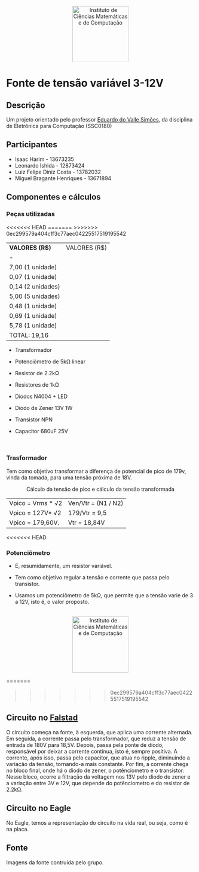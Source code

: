 <p align="center">
<a href="https://www.icmc.usp.br/">
<img src="https://upload.wikimedia.org/wikipedia/commons/thumb/c/c9/Webysther_20170627_-_Logo_ICMC-USP.svg/2560px-Webysther_20170627_-_Logo_ICMC-USP.svg.png" alt="Instituto de Ciências Matemáticas e de Computação" width="150"/>
</a>
</br>
</p>

# Fonte de tensão variável 3-12V

## Descrição

Um projeto orientado pelo professor [Eduardo do Valle Simões](https://gitlab.com/simoesusp), da disciplina de Eletrônica para Computação (SSC0180)

## Participantes

  - Isaac Harim - 13673235
  - Leonardo Ishida - 12873424
  - Luiz Felipe Diniz Costa - 13782032
  - Miguel Bragante Henriques - 13671894

  
## Componentes e cálculos

<p>
<h3>Peças utilizadas</h3>

<table align="right">
	<tbody>
		<tr>
<<<<<<< HEAD
			<td><strong>VALORES (R$)</strong></td>
=======
			<td>VALORES (R$)</td>
>>>>>>> 0ec299579a404cff3c77aec04225517519195542
		</tr>
		<tr>
			<td>-</td>
		</tr>
		<tr>
			<td>7,00 (1 unidade)</td>
		</tr>
		<tr>
			<td>0,07 (1 unidade)</td>
		</tr>
		<tr>
			<td>0,14 (2 unidades)</td>
		</tr>
		<tr>
			<td>5,00 (5 unidades)</td>
		</tr>
		<tr>
			<td>0,48 (1 unidade)</td>
		</tr>
		<tr>
			<td>0,69 (1 unidade)</td>
		</tr>
		<tr>
			<td>5,78 (1 unidade)</td>
		</tr>
		<tr>
			<td>TOTAL:   19,16
</td>
		</tr>
	</tbody>
</table>

</br>

- Transformador

- Potenciômetro de 5kΩ linear

- Resistor de 2.2kΩ

- Resistores de 1kΩ

- Diodos N4004 + LED 

- Diodo de Zener 13V 1W

- Transistor NPN

- Capacitor 680uF 25V
</br>
</p>

### Trasformador
Tem como objetivo transformar a diferença de potencial de pico de 179v, vinda da tomada, para uma tensão próxima de 18V.

<p align="center">
Cálculo da tensão de pico e cálculo da tensão transformada
<table align="center">
	<tbody>
		<tr>
			<td>Vpico = Vrms * √2</td>
			<td>Ven/Vtr = (N1 / N2)</td>
		</tr>
		<tr>
			<td>Vpico = 127V* √2</td>
			<td>179/Vtr = 9,5</td>
		</tr>
		<tr>
			<td>Vpico = 179,60V.</td>
			<td>Vtr = 18,84V</td>
		</tr>
	</tbody>
</table>

<<<<<<< HEAD
<p>
<h3>Potenciômetro</h3>


- É, resumidamente, um resistor variável. 

- Tem como objetivo regular a tensão e corrente que passa pelo transistor.

- Usamos um potenciômetro de 5kΩ, que permite que a tensão varie de 3 a 12V, isto é, o valor proposto. 
<p align="center">
</br>
<img src="https://upload.wikimedia.org/wikipedia/commons/thumb/c/c9/Webysther_20170627_-_Logo_ICMC-USP.svg/2560px-Webysther_20170627_-_Logo_ICMC-USP.svg.png" alt="Instituto de Ciências Matemáticas e de Computação" width="150"/>
</p>

=======
>>>>>>> 0ec299579a404cff3c77aec04225517519195542
</p>

## Circuito no [Falstad](https://falstad.com/circuit/)
O circuito começa na fonte, à esquerda, que aplica uma corrente alternada. Em seguida, a corrente passa pelo transformador, que reduz a tensão de entrada de 180V para 18,5V. Depois, passa pela ponte de diodo, responsável por deixar a corrente continua, isto é, sempre positiva. A corrente, após isso, passa pelo capacitor, que atua no ripple, diminuindo a variação da tensão, tornando-a mais constante. Por fim, a corrente chega no bloco final, onde há o diodo de zener, o potênciometro e o transistor. Nesse bloco, ocorre a filtração da voltagem nos 13V pelo diodo de zener e a variação entre 3V e 12V, que depende do potênciometro e do resistor de 2.2kΩ. 

## Circuito no Eagle
No Eagle, temos a representação do circuito na vida real, ou seja, como é na placa. 
## Fonte
Imagens da fonte contruída pelo grupo. 
